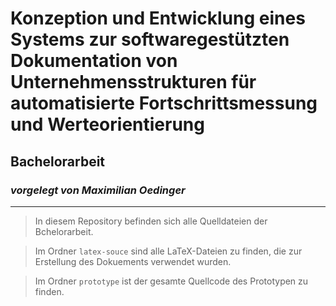 # **Konzeption und Entwicklung eines Systems zur softwaregestützten Dokumentation von Unternehmensstrukturen für automatisierte Fortschrittsmessung und Werteorientierung**

## **Bachelorarbeit**

### _vorgelegt von Maximilian Oedinger_

---

> In diesem Repository befinden sich alle Quelldateien der Bchelorarbeit.

> Im Ordner `latex-souce` sind alle LaTeX-Dateien zu finden, die zur Erstellung des Dokuements verwendet wurden.

> Im Ordner `prototype` ist der gesamte Quellcode des Prototypen zu finden.
